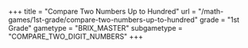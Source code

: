 +++
title = "Compare Two Numbers Up to Hundred"
url = "/math-games/1st-grade/compare-two-numbers-up-to-hundred"
grade = "1st Grade"
gametype = "BRIX_MASTER"
subgametype = "COMPARE_TWO_DIGIT_NUMBERS"
+++